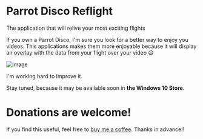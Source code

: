# Parrot Disco Reflight
The application that will relive your most exciting flights

If you own a Parrot Disco, I'm sure you look for a better way to enjoy you videos. This applications makes them more enjoyable because it will display an overlay with the data from your flight over your video 😃

![image](https://user-images.githubusercontent.com/3109851/47085923-6f1cb300-d218-11e8-9847-1019fa722fcf.png)

I'm working hard to improve it.

Stay tuned, because it may be available soon in **the Windows 10 Store**.

# Donations are welcome!
If you find this useful, feel free to [buy me a coffee](http://paypal.me/superjmn). Thanks in advance!!
